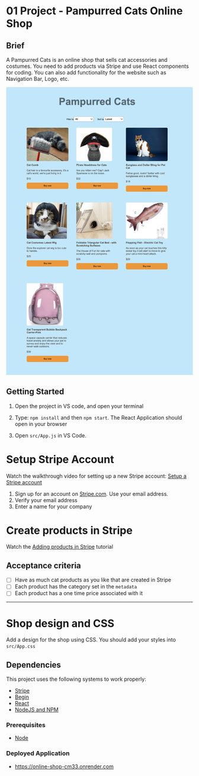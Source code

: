 # 01 Project - Pampurred Cats Online Shop

## Brief

A Pampurred Cats is an online shop that sells cat accessories and costumes. You need to add products via Stripe and use React components for coding. You can also add functionality for the website such as Navigation Bar, Logo, etc.

![Screenshot of the online shop](Screenshot.png)

## Getting Started

1. Open the project in VS code, and open your terminal

2. Type: `npm install` and then `npm start`. The React Application should open in your browser

3. Open `src/App.js` in VS Code.

# Setup Stripe Account

Watch the walkthrough video for setting up a new Stripe account: [Setup a Stripe account](https://www.loom.com/share/e862bc3d5c674203af78ec4d45430403)

1. Sign up for an account on [Stripe.com](https://stripe.com/nz). Use your email address.
2. Verify your email address
3. Enter a name for your company

# Create products in Stripe

Watch the [Adding products in Stripe](https://www.loom.com/share/16e40fb713554338adeedc72cc3eaefb) tutorial

## Acceptance criteria

- [ ] Have as much cat products as you like that are created in Stripe
- [ ] Each product has the category set in the `metadata`
- [ ] Each product has a one time price associated with it

---

# Shop design and CSS

Add a design for the shop using CSS. You should add your styles into `src/App.css`

## Dependencies

This project uses the following systems to work properly:

- [Stripe](https://stripe.com/nz)
- [Begin](https://ci.begin.com/)
- [React](https://react.dev/)
- [NodeJS and NPM](https://nodejs.org/)

### Prerequisites

- [Node](https://nodejs.org/en)

### Deployed Application

- https://online-shop-cm33.onrender.com
